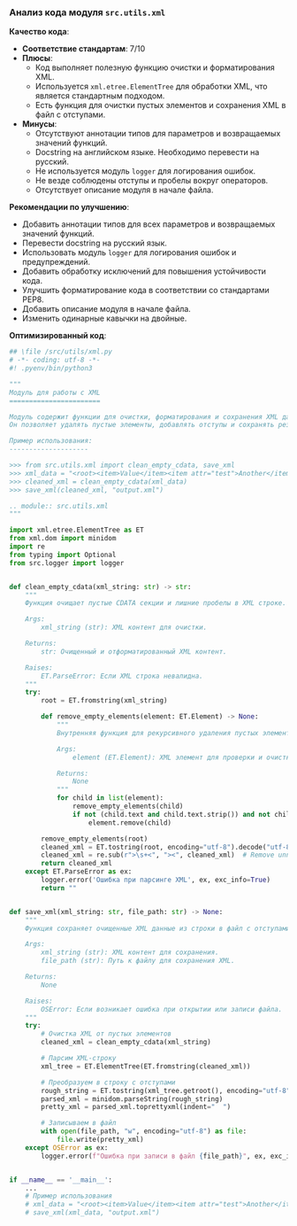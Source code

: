 ### **Анализ кода модуля `src.utils.xml`**

**Качество кода**:
- **Соответствие стандартам**: 7/10
- **Плюсы**:
  - Код выполняет полезную функцию очистки и форматирования XML.
  - Используется `xml.etree.ElementTree` для обработки XML, что является стандартным подходом.
  - Есть функция для очистки пустых элементов и сохранения XML в файл с отступами.
- **Минусы**:
  - Отсутствуют аннотации типов для параметров и возвращаемых значений функций.
  - Docstring на английском языке. Необходимо перевести на русский.
  - Не используется модуль `logger` для логирования ошибок.
  - Не везде соблюдены отступы и пробелы вокруг операторов.
  - Отсутствует описание модуля в начале файла.

**Рекомендации по улучшению**:

- Добавить аннотации типов для всех параметров и возвращаемых значений функций.
- Перевести docstring на русский язык.
- Использовать модуль `logger` для логирования ошибок и предупреждений.
- Добавить обработку исключений для повышения устойчивости кода.
- Улучшить форматирование кода в соответствии со стандартами PEP8.
- Добавить описание модуля в начале файла.
- Изменить одинарные кавычки на двойные.

**Оптимизированный код**:

```python
## \file /src/utils/xml.py
# -*- coding: utf-8 -*-
#! .pyenv/bin/python3

"""
Модуль для работы с XML
=======================

Модуль содержит функции для очистки, форматирования и сохранения XML данных.
Он позволяет удалять пустые элементы, добавлять отступы и сохранять результат в файл.

Пример использования:
--------------------

>>> from src.utils.xml import clean_empty_cdata, save_xml
>>> xml_data = "<root><item>Value</item><item attr="test">Another</item></root>"
>>> cleaned_xml = clean_empty_cdata(xml_data)
>>> save_xml(cleaned_xml, "output.xml")

.. module:: src.utils.xml
"""

import xml.etree.ElementTree as ET
from xml.dom import minidom
import re
from typing import Optional
from src.logger import logger


def clean_empty_cdata(xml_string: str) -> str:
    """
    Функция очищает пустые CDATA секции и лишние пробелы в XML строке.

    Args:
        xml_string (str): XML контент для очистки.

    Returns:
        str: Очищенный и отформатированный XML контент.

    Raises:
        ET.ParseError: Если XML строка невалидна.
    """
    try:
        root = ET.fromstring(xml_string)

        def remove_empty_elements(element: ET.Element) -> None:
            """
            Внутренняя функция для рекурсивного удаления пустых элементов из XML.

            Args:
                element (ET.Element): XML элемент для проверки и очистки.

            Returns:
                None
            """
            for child in list(element):
                remove_empty_elements(child)
                if not (child.text and child.text.strip()) and not child.attrib and not list(child):
                    element.remove(child)

        remove_empty_elements(root)
        cleaned_xml = ET.tostring(root, encoding="utf-8").decode("utf-8")
        cleaned_xml = re.sub(r">\s+<", "><", cleaned_xml)  # Remove unnecessary whitespace
        return cleaned_xml
    except ET.ParseError as ex:
        logger.error('Ошибка при парсинге XML', ex, exc_info=True)
        return ""


def save_xml(xml_string: str, file_path: str) -> None:
    """
    Функция сохраняет очищенные XML данные из строки в файл с отступами.

    Args:
        xml_string (str): XML контент для сохранения.
        file_path (str): Путь к файлу для сохранения XML.

    Returns:
        None

    Raises:
        OSError: Если возникает ошибка при открытии или записи файла.
    """
    try:
        # Очистка XML от пустых элементов
        cleaned_xml = clean_empty_cdata(xml_string)

        # Парсим XML-строку
        xml_tree = ET.ElementTree(ET.fromstring(cleaned_xml))

        # Преобразуем в строку с отступами
        rough_string = ET.tostring(xml_tree.getroot(), encoding="utf-8")
        parsed_xml = minidom.parseString(rough_string)
        pretty_xml = parsed_xml.toprettyxml(indent="  ")

        # Записываем в файл
        with open(file_path, "w", encoding="utf-8") as file:
            file.write(pretty_xml)
    except OSError as ex:
        logger.error(f"Ошибка при записи в файл {file_path}", ex, exc_info=True)


if __name__ == '__main__':
    ...
    # Пример использования
    # xml_data = "<root><item>Value</item><item attr="test">Another</item></root>"
    # save_xml(xml_data, "output.xml")